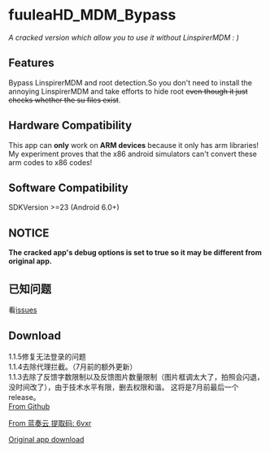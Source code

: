 # fuuleaHD_MDM_Bypass
*A cracked version which allow you to use it without LinspirerMDM  : )*
## Features
Bypass LinspirerMDM and root detection.So you don't need to install the annoying LinspirerMDM and take efforts to hide root ~~even though it just checks whether the su files exist~~.
## Hardware Compatibility
This app can **only** work on **ARM devices** because it only has arm libraries! My experiment proves that the x86 android simulators can't convert these arm codes to x86 codes!
## Software Compatibility
SDKVersion >=23 (Android 6.0+)  
## NOTICE
**The cracked app's debug options is set to true so it may be different from original app.**  
## 已知问题 
看[issues](https://github.com/fR0Z863xF/fuuleaHD_MDM_Bypass/issues)  
## Download
1.1.5修复无法登录的问题  
1.1.4去除代理拦截。（7月前的额外更新）  
1.1.3去除了反馈字数限制以及反馈图片数量限制（图片框调太大了，拍照会闪退，没时间改了），由于技术水平有限，删去权限和谐。 
这将是7月前最后一个release。  
[From Github](https://github.com/fR0Z863xF/fuuleaHD_MDM_Bypass/releases/)

[From 蓝奏云 提取码: 6vxr ](https://www.lanzoul.com/b01egpilg)

[Original app download](http://download1.linspirer.com/download/2ad2a025-3ecf-b645-6cb3-0a9a3b08182f.apk)

